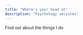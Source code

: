 ```yaml
---
title: "Where's your head at"
description: "Psychology services"
---
```

Find out about the things I do

